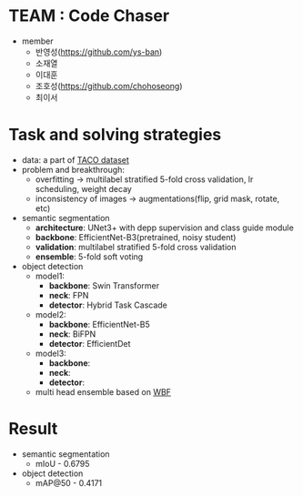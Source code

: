 # TEAM : Code Chaser
- member
  - 반영성(https://github.com/ys-ban)
  - 소재열
  - 이대훈
  - 조호성(https://github.com/chohoseong)
  - 최이서

# Task and solving strategies
- data: a part of [TACO dataset](http://tacodataset.org/)
- problem and breakthrough:
  - overfitting -> multilabel stratified 5-fold cross validation, lr scheduling, weight decay
  - inconsistency of images -> augmentations(flip, grid mask, rotate, etc)
- semantic segmentation
  - **architecture**: UNet3+ with depp supervision and class guide module
  - **backbone**: EfficientNet-B3(pretrained, noisy student)
  - **validation**: multilabel stratified 5-fold cross validation
  - **ensemble**: 5-fold soft voting
- object detection
  - model1:
    - **backbone**: Swin Transformer
    - **neck**: FPN
    - **detector**: Hybrid Task Cascade
  - model2:
    - **backbone**: EfficientNet-B5
    - **neck**: BiFPN
    - **detector**: EfficientDet
  - model3:
    - **backbone**: 
    - **neck**: 
    - **detector**: 
  - multi head ensemble based on [WBF](https://arxiv.org/abs/1910.13302)

# Result
- semantic segmentation
  - mIoU - 0.6795
- object detection
  - mAP@50 - 0.4171